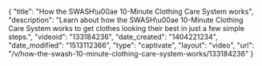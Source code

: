{
    "title": "How the SWASH\u00ae 10-Minute Clothing Care System works",
    "description": "Learn about how the SWASH\u00ae 10-Minute Clothing Care System works to get clothes looking their best in just a few simple steps.",
    "videoid": "133184236",
    "date_created": "1404221234",
    "date_modified": "1513112366",
    "type": "captivate",
    "layout": "video",
    "url": "\/v\/how-the-swash-10-minute-clothing-care-system-works\/133184236"
}